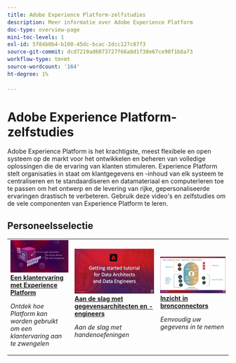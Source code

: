```yaml
---
title: Adobe Experience Platform-zelfstudies
description: Meer informatie over Adobe Experience Platform
doc-type: overview-page
mini-toc-levels: 1
exl-id: 5f84b0b4-b100-45dc-bcac-2dcc127c87f3
source-git-commit: dcd7219ad6073727f66a8d1f30e67ce98f1b8a73
workflow-type: tm+mt
source-wordcount: '164'
ht-degree: 1%

---
```


# Adobe Experience Platform-zelfstudies

Adobe Experience Platform is het krachtigste, meest flexibele en open systeem op de markt voor het ontwikkelen en beheren van volledige oplossingen die de ervaring van klanten stimuleren. Experience Platform stelt organisaties in staat om klantgegevens en -inhoud van elk systeem te centraliseren en te standaardiseren en datamateriaal en computerleren toe te passen om het ontwerp en de levering van rijke, gepersonaliseerde ervaringen drastisch te verbeteren. Gebruik deze video&#39;s en zelfstudies om de vele componenten van Experience Platform te leren.

<div id="recs-overview-body-1"></div>
<div id="recs-overview-body-2"></div>
<div id="recs-overview-body-3"></div>
<div id="recs-overview-body-4"></div>
<div id="recs-overview-body-5"></div>
<div id="recs-overview-body-6"></div>

<div id="staff-picks-section">

## Personeelsselectie

<table style="margin-top: 0 !important">
<tr>
  <td>
    <a href="intro-to-platform/a-customer-experience-powered-by-experience-platform.md">
      <img alt="Een klantervaring met Experience Platform-video" src="assets/thumb_A-Customer-Experience.jpg" />
    </a>
    <div>
      <a href="intro-to-platform/a-customer-experience-powered-by-experience-platform.md">
    <strong>Een klantervaring met Experience Platform</strong>
    </a>
    </div>
    <p>
    <em>Ontdek hoe Platform kan worden gebruikt om een klantervaring aan te zwengelen</em>
    <p>
  </td>
  <td>
    <a href="https://experienceleague.adobe.com/docs/platform-learn/getting-started-for-data-architects-and-data-engineers/overview.html">
      <img alt="miniatuurafbeelding voor de zelfstudie 'Aan de slag voor gegevensarchitecten en -engineers'" src="assets/thumb_Getting_started.jpg" />
    </a>
    <div>
      <a href="https://experienceleague.adobe.com/docs/platform-learn/getting-started-for-data-architects-and-data-engineers/overview.html">
    <strong>Aan de slag met gegevensarchitecten en -engineers</strong>
    </a>
    </div>
    <p>
    <em>Aan de slag met handenoefeningen</em>
    <p>
  </td>
  <td>
    <a href="sources/overview.md">
      <img alt="miniatuurafbeelding voor de video 'Inzicht in bronconnectors'" src="assets/thumb_Sources.png" />
    </a>
    <div>
      <a href="sources/overview.md">
    <strong>Inzicht in bronconnectors</strong>
    </a>
    </div>
    <p>
    <em>Eenvoudig uw gegevens in te nemen</em>
    <p>
  </td>
   <!--
   <td>
    <a href="data-ingestion/create-datasets-and-ingest-data.md">
      <img alt="thumbnail image for the 'Create Datasets and Ingest Data' video" src="assets/thumb_Create-Datasets-and-Ingest-Data.png" />
    </a>
    <div>
      <a href="data-ingestion/create-datasets-and-ingest-data.md">
    <strong>Create Datasets and Ingest Data</strong>
    </a>
    </div>
    <p>
    <em>Ingest your dataset.</em>
    <p>
  </td>
  <td>
    <a href="segments/create-segments.md">
      <img alt="thumbnail image for the 'Create Segments' video" src="assets/thumb_Create-Segments.png" />
    </a>
    <div>
      <a href="segments/create-segments.md">
    <strong>Create Segments</strong>
    </a>
    </div>
    <p>
    <em>Build segments based on your data.</em>
    <p>
  </td>-->
</tr>
</table>

</div>
